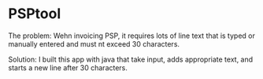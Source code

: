 # PSPtool

The problem:
  Wehn invoicing PSP, it requires lots of line text that is typed or manually entered and must nt exceed 30 characters.
  
Solution:
  I built this app with java that take input, adds appropriate text, and starts a new line after 30 characters.
  
  
